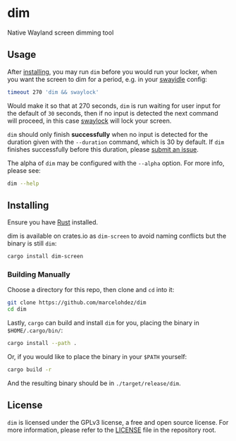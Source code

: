 # dim

Native Wayland screen dimming tool

## Usage

After [installing], you may run `dim` before you would run your locker, when
you want the screen to dim for a period, e.g. in your [swayidle] config:

```bash
timeout 270 'dim && swaylock'
```

Would make it so that at 270 seconds, `dim` is run waiting for user input
for the default of `30` seconds, then if no input is detected the next
command will proceed, in this case [swaylock] will lock your screen.

`dim` should only finish **successfully** when no input is detected for the
duration given with the `--duration` command, which is 30 by default. If
`dim` finishes successfully before this duration, please [submit an issue].

The alpha of `dim` may be configured with the `--alpha` option. For more info,
please see:

```bash
dim --help
```

## Installing

Ensure you have [Rust] installed.

dim is available on crates.io as `dim-screen` to avoid naming conflicts but
the binary is still `dim`:

```bash
cargo install dim-screen
```

### Building Manually

Choose a directory for this repo, then clone and `cd` into it:

```bash
git clone https://github.com/marcelohdez/dim
cd dim
```

Lastly, `cargo` can build and install `dim` for you, placing the binary in
`$HOME/.cargo/bin/`:

```bash
cargo install --path .
```

Or, if you would like to place the binary in your `$PATH` yourself:

```bash
cargo build -r
```

And the resulting binary should be in `./target/release/dim`.

## License

`dim` is licensed under the GPLv3 license, a free and open source license. For
more information, please refer to the [LICENSE] file in the repository root.

[installing]: https://github.com/marcelohdez/dim/#installing
[swayidle]: https://github.com/swaywm/swayidle
[swaylock]: https://github.com/swaywm/swaylock
[submit an issue]: https://github.com/marcelohdez/dim/issues
[Rust]: https://www.rust-lang.org/
[LICENSE]: https://github.com/marcelohdez/dim/blob/master/LICENSE
